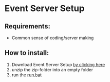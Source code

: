 # Event Server Setup

## Requirements:
  - Common sense of coding/server making

## How to install:
1. Download Event Server Setup [by clicking here](https://google.com)
2. unzip the zip-folder into an empty folder
3. run the [run.bat](./Event-Servet-Setup.md)
